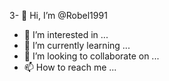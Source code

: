 3- 👋 Hi, I’m @Robel1991
- 👀 I’m interested in ...
- 🌱 I’m currently learning ...
- 💞️ I’m looking to collaborate on ...
- 📫 How to reach me ...

<!---
Robel1991/Robel1991 is a ✨ special ✨ repository because its `README.md` (@File to direct link) appears on your GitHub profile.
You can click the Preview link to take a look at your changes.
--->
